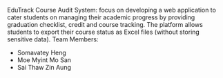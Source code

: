 EduTrack
Course Audit System: focus on developing a web application to cater students on managing their academic progress by providing graduation checklist, credit and course tracking. The platform allows students to export their course status as Excel files (without storing sensitive data).
Team Members: 
- Somavatey Heng
- Moe Myint Mo San
- Sai Thaw Zin Aung
